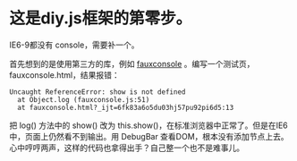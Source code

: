 # 这是diy.js框架的第零步。

IE6-9都没有 console，需要补一个。

首先想到的是使用第三方的库，例如 [fauxconsole](https://github.com/csanquer/fauxconsole) 。编写一个测试页，fauxconsole.html，结果报错：

    Uncaught ReferenceError: show is not defined
      at Object.log (fauxconsole.js:51)
      at fauxconsole.html?_ijt=6fk83a6o5du03hj57pu92pi6d5:13

把 log() 方法中的 show() 改为 this.show()，在标准浏览器中正常了。但是在IE6中，页面上仍然看不到输出。用 DebugBar 查看DOM，根本没有添加节点上去。心中哼哼两声，这样的代码也拿得出手？自己整一个也不是难事儿。




